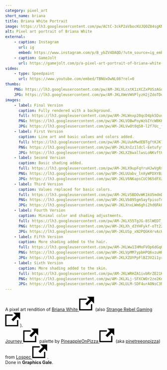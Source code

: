 ```yaml
---
category: pixel_art
short_name: briana
title: Briana White Portrait
image: https://lh3.googleusercontent.com/pw/ACtC-3ckP2aVbocKUJQOZ84sgKM37_CZZqDbrYKFDishx6e9yBkRkJb1nmyp-SgJ7PUONkD3rylC46dWSzxtBkKefKgzz1gM7bLnxs7upiKREZt7N975PwqyrJALYROUiaBoHZ-5nshLp0fClrwBCczAS98I=w1200-h630-no?authuser=0
alt: Pixel art portrait of Briana White
external:
    - caption: Instagram
      url: ig
      embed: https://www.instagram.com/p/B_ybZV4DAQD/?utm_source=ig_embed&amp;utm_campaign=loading
    - caption: GameJolt
      url: https://gamejolt.com/p/a-pixel-art-portrait-of-briana-white-who-played-aerith-in-the-ff7-fsdk2fu4
video:
    - type: Speedpaint
      url: https://www.youtube.com/embed/TBNUxOwNL08?rel=0
thumbs:
    PNG: https://lh3.googleusercontent.com/pw/AM-JKLVLcxtK1zXCZxPUSzAGoydakZZyZa7XptOqC833oo572n-0nmyOXgevaUNYV7Wyx2yA5cvTORTezKdTX-Gq3W5-cDjQ1oL8jpMcV3l4nysZmIIroxE28J2qrHtMMs39fbX9XfHiOEcpG-HSAd5cNCxt
    JPG: https://lh3.googleusercontent.com/pw/AM-JKLXWeVWVPlyzH2jZdoTDuWuo26WORWCsHryb52RxRVKmBLh2f1aV5rSVT_9EsSeXdDZ_AfE43L4_mvcCksQkX0BB_dH59EiKVcJACbPsP1E_qNoZwBVU5pIm8WVWb7S6fipEm5iIKrj3DU1rVBhCy2JG
images:
    - label: Final Version
      caption: Fully rendered with a background.
      full: https://lh3.googleusercontent.com/pw/AM-JKLWnxp20qcD4pk5DuuLFO7-RlcHPXP6SBePRViNOOjF6j4effwC3yCknlH4HCUKL85YCcB-4uwngWwRKW3D5QrqqdI0_wLf7dzgK9RhPMhQDgzSuymP9UvV0wIJ6DoJ3ONWQb5S-N_NlvJTsmNVIZ-NL=s1080
      PNG: https://lh3.googleusercontent.com/pw/AM-JKLVOBwPoyWzbIYcWBKHrQDsxdJ1ojFd6f8jJyyB1BveqUHwYG9B7XTBEP9IGjsbYHf46rxhY8GBVHvkv8WjVcRGd3lmFrMem7Nr4u3UxcH5R6v5sO094eyf8s0fEfPUz-0Czx6kSUfH9s7EdUGnfbnIB
      JPG: https://lh3.googleusercontent.com/pw/AM-JKLVwOt0qS0-l2f7Uc_fSIfC_T54DtYxVlzTeeDLp5UhRCgOo9UuIARBygdobvYzcyiocKIa9EU6WqXHvQuS7uugc-fHvbnn3Sjb8ODW_k_CysAUmSzeP1i9uvC55lD58YcMaGLlDYTJBYvxyJAxnVv1U
    - label: First Version
      caption: Line art and basic values and colors added.
      full: https://lh3.googleusercontent.com/pw/AM-JKLUukMwdEBTgftKJKlG_K9afr2afvU9O_RWg4oRGN6MXxWChIhWyMFHRXwLUC8FzIVHo1NSO_q2AAP3ILjsRWzPegQIKrrcz58Mu3734LJNIeS7cQiszK-lxeEHTDr5JrjQDKLZd3VflhNgAKfFkjCRu=s1080
      PNG: https://lh3.googleusercontent.com/pw/AM-JKLXnIz1ldcl-EetufytIUNdelsJ_0fTZU61TN4HplqFRwVfnFbryFczNzeh6I0rgpQQHp_t1C-b9bQCV9JVCfEve0iNOmeWG2FNSBAkvT7cCMUHti0ansGdAcDrPj9MqXcg21PyJjP08w9XtCtwKxUED
      JPG: https://lh3.googleusercontent.com/pw/AM-JKLXZ6wallwsLoNKvftUGGUyRqEOSuwkRZp5q2p8NwaLU3rekG_V9ty-MU7L-tQLwIkLtifBeSj3yhSrM3ftG6mb1GCWOOdKQ6G2MTJofNZLr5Nsg-weqRLSfDpy-HghQt44T9aGqFOY67sWxu3ao3Dpx
    - label: Second Version
      caption: Basic shading added.
      full: https://lh3.googleusercontent.com/pw/AM-JKLX9upFqYruHJwVgRsmBlvNmFq3n40J3Og06ZMdg41AtgIeTEJ997cyAYjBT0Dy174PEOKqUzFePKi0m3xDdiB-0HlaWAKhNOUbJPb7S4OL0SvpxpVk2VUzoJmanEayDhUMkQzxgZ3KCePeu-LxBs1yr=s1080
      PNG: https://lh3.googleusercontent.com/pw/AM-JKLUUabv_lnXyWPDXYBxqTAUCqRM7B6oxYYPxDlGXTwfBEgdLI1ULGCNCbP8kk13Yx3OtlSifwBe4r7jApWkRVVUJi9Nd-OjMIHsqFaSS29jB-SbD9GCetl-b35fXDSkX_EyGfQs9MuXUV7f2TCrQxhnJ
      JPG: https://lh3.googleusercontent.com/pw/AM-JKLV6N6apsCUC965dFXzmmy4ai_90Mhp-krkBxAqshKbIBpt4lF9N2wkHv80rVXftTwgKqwiwb5NBR-YFcN1mCJ5UWYHVgmEeoSSLX17-kL05cjvrTdiVk1yXK3VshYDYPNH_ZTXHy3MglNx_ifv9cBmf
    - label: Third Version
      caption: Values replaced for basic colors.
      full: https://lh3.googleusercontent.com/pw/AM-JKLV5BDOvWK1kU5mdmDBaLmSlJYo-pBSrcd7Tr1hBCykNbg-mF0Rkvebnk2wRTJxOb7-kV-6FUf_ZdhRJr4yEdAgEkMn8Px-Nc7Ven9akefoa7DehN2Sj52ojnGQC4AQhMavLMGlNvhO0r5b6xBdokV3o=s1080
      PNG: https://lh3.googleusercontent.com/pw/AM-JKLVb895gm5ayfpisoTdRSJ3BYy449K8TL4c4O19_cj9MUIZQUZnfW7OJTe8VhQS1fwb1SXxOMiP7JJMauKrO53JPtpohPpp_yNMd3ejM90zkqGh7K3N7vkP_6mfhtmscFkLizsd-WgmFWGxO6uglLEDw
      JPG: https://lh3.googleusercontent.com/pw/AM-JKLXnxLWm6ghi2hd6Rk89g07BNoivHCrqwvu-evxK2c8WIN9xvo7hMnONDXAi7JOMftiLzP85-j_dJYYVkk_AX0EaPf_DvxJkuSLhRu06h-IIxp3pOsPAGsXPY7NgnPx0bjapqmxsjv2mefxnggCQeEH0
    - label: Fourth Version
      caption: Minimal color and shading adjustments.
      full: https://lh3.googleusercontent.com/pw/AM-JKLX55TgJG-8SlWEDT_w15ZRXqWIYS3zHqI6MK-YyRsu5Q7WgOwwWTcBl5m6v_K5oNadLp3_y9H7hJ-mZb8fXsaASymUTTUqRk5jatYJRnWbJexSFrNbTTussraEQgSK_ONPT6-OmOXRTn9dpt4bM-AIR=s1080
      PNG: https://lh3.googleusercontent.com/pw/AM-JKLXh_d3YHFykf-oTt22lfeRTmT6ddxN_Y8F6iM1jboCJvviEJSAx_TXbijLJV4s4V5HG8FUUhGXKIDjmnuEpxrCl-kI9eUobQSmn_fWiaQMazb_4jLE4UkEZ3Yo78Ww-uNqMhuyCS-yJO4v7UHayc6qd
      JPG: https://lh3.googleusercontent.com/pw/AM-JKLUSp_xN2PQGK4rvAcHtzJXH019fKw4GcFTe8IJIXaSamNLS7Cl9_qK5iKiV6GF7jvk9rTJ5pMMp-QBkYXqvOFP7Irl9NIZ8AY7AGZ8emtB62hrnrhA9WKGrY-aVfUE74xqUuWa_aB4s3a314dESsOfN
    - label: Fifth Version
      caption: More shading added to the hair.
      full: https://lh3.googleusercontent.com/pw/AM-JKLWw1IHMoFVOp6dGqQU6a-xB6rhtX-BygyfmbHyf9lrKTM9JqFhSQ-dbFTxHZ44w8xpNDkTtFiXNv-a5u9eFQsr5FCH1vYRwCuVpB51yAjz3zasQovL0uxU8FTRqL_pPKjzwj_yqOYncCsLzsZS-khJL=s1080
      PNG: https://lh3.googleusercontent.com/pw/AM-JKLVpMM7ypbHPQ6vzuHH0xWQ_DL1eZ-sclouDHLEuvuYVoqtpMqqRoM_nKXanO5M2pw1V45BqjbEdvjBhw0-4vciAQgHR3Nvvk7jEy_pOf7Lqnp7C8kkAQDD00YkRyGHIMzvrJ2NT3I71KT30ut_740tp
      JPG: https://lh3.googleusercontent.com/pw/AM-JKLXZUYPpFlBZ3V2i1yrXLgk0n7XFuy4NURvUH5yGaXk02o7rywXTQP220kLOtzbjwbVyHck09g6wvYQ5PYrjSBDZQS6Iww_PRuK54MLknF--8IdT3Io6x6HSjKfvqa9GjPqnFnmnVSnbXllVsKKAHWOo
    - label: Sixth Version
      caption: More shading added to the skin.
      full: https://lh3.googleusercontent.com/pw/AM-JKLWRHZA1ivbRrZE21KKjoa5HFyw4NTzWpiVP3aTfLL68R4heZM7w99FpFoWjsO3VJgovgJwHmA9bKquxvsUpU2bgS-ZFsRost3gEM-mYfU8oAPQR2amP-D1BMHu-pb5Q7iwr0xCeszp740UExIVU4AgW=s1080
      PNG: https://lh3.googleusercontent.com/pw/AM-JKLXLj-SFXCWOr2ze2Kn1Ozgn2rOCOsPj1WqlPjjvSxUj4G0fy2i5_ZArvCqYsPs8zmft4YXhBKohArSzUS_xQGJpT2CgyizlZgCmaWdWFSTsG-Ay2L6tyyn7m6ZkWboNoYYQ6AqNZ9rhiNShEZHO4NbK
      JPG: https://lh3.googleusercontent.com/pw/AM-JKLULM-SDF4urAONsC3NKlEtrm9gH9OcRT5c19FKIbow1PMHEG72zpp4jPWVdzYiJCAcK42oyNVxiglF1fNM7cW46edZs9jP_u3aZloVLhZbmqnbvt71pBTW0r89X7BMrRQlzqTCXxGEGKOpBMyohfOnS
---
```


A pixel art rendition of [Briana White <img src="/assets/images/icons/external.svg" alt="External Link" class="external-icon">](https://www.instagram.com/itsbrianawhite/) (also [Strange Rebel Gaming <img src="/assets/images/icons/external.svg" alt="External Link" class="external-icon">](https://www.instagram.com/thestrangerebel/)).  
[Journey <img src="/assets/images/icons/external.svg" alt="External Link" class="external-icon">](https://lospec.com/palette-list/journey) palette by [PineappleOnPizza <img src="/assets/images/icons/external.svg" alt="External Link" class="external-icon">](https://lospec.com/pinetreepizza) (aka [pinetreeonpizza](https://www.instagram.com/pinetreeonpizza/)) from [Lospec <img src="/assets/images/icons/external.svg" alt="External Link" class="external-icon">](https://lospec.com/).  
Done in **Graphics Gale**.

